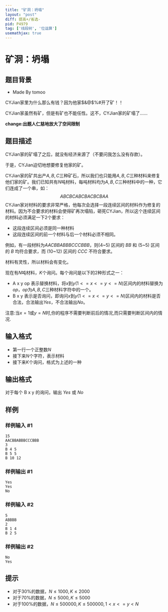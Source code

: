```yaml
---
title: "矿洞：坍塌"
layout: "post"
diff: 提高+/省选-
pid: P4979
tag: ['线段树', '位运算']
usemathjax: true
---
```


# 矿洞：坍塌
## 题目背景

- Made By tomoo

CYJian家里为什么那么有钱？因为他家$&@$%#开了矿！！

CYJian家虽然有矿，但是有矿也不能任性。这不，CYJian家的矿塌了......

**change:出题人仁慈地放大了空间限制**
## 题目描述

CYJian家的矿塌了之后，就没有经济来源了（不要问我怎么没有存款）。

于是，CYJian迫切地想要修复他家的矿。

CYJian家的矿共出产$A,B,C$三种矿石，所以我们也只能用$A,B,C$三种材料来修复他们家的矿。我们已知共有$N$吨材料，每吨材料均为$A,B,C$三种材料中的一种，它们连成了一个串，如：
$$ABCBCABCBACBCBAA$$
CYJian家对材料的要求非常严格，他每次会选择一段连续区间的材料作为修复的材料。因为不合要求的材料会使得矿再次塌陷，砸死CYJian，所以这个连续区间的材料必须满足一下$2$个要求：
- 这段连续区间必须是同一种材料
- 这段连续区间的前一个材料与后一个材料必须不相同。

例如，有一段材料为$AACBBABBBCCCBBB$，则$(4$~$5)$ 区间的 $BB$ 和 $(5$~$5)$ 区间的 $B$ 均符合要求，而 $(10$~$12)$ 区间的 $CCC$ 不符合要求。

材料有灵性，所以材料会有变化。

现在有$N$吨材料，$K$个询问。每个询问是以下的$2$种形式之一：

- A x y op 表示替换材料，将$x$到$y(1<=x<=y<=N)$区间内的材料替换为$op$，$op$为$A,B,C$三种材料字符中的一个。
- B x y 表示是否询问，即询问$x$到$y(1<=x<=y<=N)$区间内的材料是否合法，合法输出$Yes$，不合法输出$No$。

注意:当$x=1$或$y=N$时,你的程序不需要判断前后的情况,而只需要判断区间内的情况.
## 输入格式

- 第一行一个正整数$N$
- 接下来$N$个字符，表示材料
- 接下来$K$个询问，格式为上述的一种
## 输出格式

对于每个 B x y 的询问，输出 $Yes$ 或 $No$
## 样例

### 样例输入 #1
```
15
AACBBABBBCCCBBB
3
B 4 5
B 5 5
B 10 12
```
### 样例输出 #1
```
Yes
Yes
No
```
### 样例输入 #2
```
5
ABBBB
2
B 1 4
B 2 5
```
### 样例输出 #2
```
No
Yes
```
## 提示

- 对于$30$%的数据，$N\le1000,K\le2000$
- 对于$70$%的数据，$N\le5000,K\le5000$
- 对于$100$%的数据，$N\le500000,K\le500000,1<x<=y<N$

